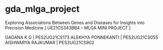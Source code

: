 # gda_mlga_project
Exploring Associations Between Genes and Diseases  for Insights into Precision Medicine  [ UE21CS343BB4 – MLGA MINI PROJECT ]

GAGANA K G            |  PES2UG21CS173
ALEKHYA PONNEKANTI    |  PES2UG21CS055
AISHWARYA RAJKUMAR    |  PES2UG21CS902






